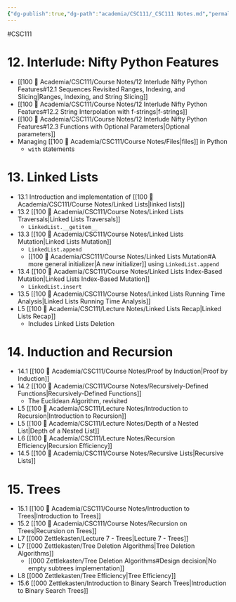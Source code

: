 ```yaml
---
{"dg-publish":true,"dg-path":"academia/CSC111/_CSC111 Notes.md","permalink":"/academia/csc-111/csc-111-notes/","created":"2024-01-13T16:57:25.473-05:00","updated":"2024-02-04T18:07:29.960-05:00"}
---
```


#CSC111 

# 12. Interlude: Nifty Python Features
- [[100 📒 Academia/CSC111/Course Notes/12 Interlude Nifty Python Features#12.1 Sequences Revisited Ranges, Indexing, and Slicing\|Ranges, Indexing, and String Slicing]]
- [[100 📒 Academia/CSC111/Course Notes/12 Interlude Nifty Python Features#12.2 String Interpolation with f-strings\|f-strings]]
- [[100 📒 Academia/CSC111/Course Notes/12 Interlude Nifty Python Features#12.3 Functions with Optional Parameters\|Optional parameters]]
- Managing [[100 📒 Academia/CSC111/Course Notes/Files\|files]] in Python
	- `with` statements

# 13. Linked Lists
- 13.1 Introduction and implementation of [[100 📒 Academia/CSC111/Course Notes/Linked Lists\|linked lists]]
- 13.2 [[100 📒 Academia/CSC111/Course Notes/Linked Lists Traversals\|Linked Lists Traversals]]
	- `LinkedList.__getitem__`
- 13.3 [[100 📒 Academia/CSC111/Course Notes/Linked Lists Mutation\|Linked Lists Mutation]]
	- `LinkedList.append`
	- [[100 📒 Academia/CSC111/Course Notes/Linked Lists Mutation#A more general initializer\|A new initializer]] using `LinkedList.append`
- 13.4 [[100 📒 Academia/CSC111/Course Notes/Linked Lists Index-Based Mutation\|Linked Lists Index-Based Mutation]]
	- `LinkedList.insert`
- 13.5 [[100 📒 Academia/CSC111/Course Notes/Linked Lists Running Time Analysis\|Linked Lists Running Time Analysis]]
- L5 [[100 📒 Academia/CSC111/Lecture Notes/Linked Lists Recap\|Linked Lists Recap]]
	- Includes Linked Lists Deletion

# 14. Induction and Recursion
- 14.1 [[100 📒 Academia/CSC111/Course Notes/Proof by Induction\|Proof by Induction]]
- 14.2 [[100 📒 Academia/CSC111/Course Notes/Recursively-Defined Functions\|Recursively-Defined Functions]]
	- The Euclidean Algorithm, revisited
- L5 [[100 📒 Academia/CSC111/Lecture Notes/Introduction to Recursion\|Introduction to Recursion]]
- L5 [[100 📒 Academia/CSC111/Lecture Notes/Depth of a Nested List\|Depth of a Nested List]]
- L6 [[100 📒 Academia/CSC111/Lecture Notes/Recursion Efficiency\|Recursion Efficiency]]
- 14.5 [[100 📒 Academia/CSC111/Course Notes/Recursive Lists\|Recursive Lists]]

# 15. Trees
- 15.1 [[100 📒 Academia/CSC111/Course Notes/Introduction to Trees\|Introduction to Trees]]
- 15.2 [[100 📒 Academia/CSC111/Course Notes/Recursion on Trees\|Recursion on Trees]]
- L7 [[000 Zettlekasten/Lecture 7 - Trees\|Lecture 7 - Trees]]
- L7 [[000 Zettlekasten/Tree Deletion Algorithms\|Tree Deletion Algorithms]]
	- [[000 Zettlekasten/Tree Deletion Algorithms#Design decision\|No empty subtrees implementation]]
- L8 [[000 Zettlekasten/Tree Efficiency\|Tree Efficiency]]
- 15.6 [[000 Zettlekasten/Introduction to Binary Search Trees\|Introduction to Binary Search Trees]]



